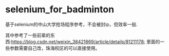 # selenium_for_badminton
基于selenium的中山大学抢场程序参考，不会被封ip，但效率一般.

其中参考了一些前辈的东西:https://blog.csdn.net/weixin_38421869/article/details/81211178; 里面的一些参数需要自己改，珠海校区的可以直接使用。
